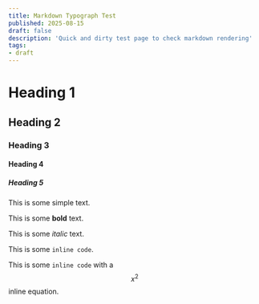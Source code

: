 ```yaml
---
title: Markdown Typograph Test
published: 2025-08-15
draft: false
description: 'Quick and dirty test page to check markdown rendering'
tags:
- draft
---
```



# Heading 1
## Heading 2
### Heading 3
#### Heading 4
##### Heading 5

This is some simple text.

This is some **bold** text.

This is some *italic* text.

This is some `inline code`.

This is some `inline code` with a $$x^2$$ inline equation.

